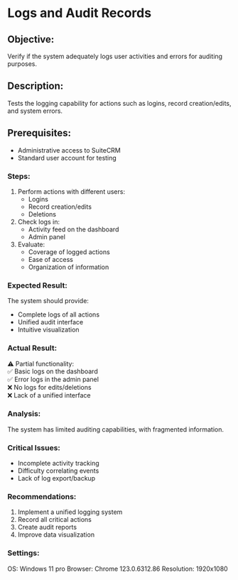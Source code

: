 # Logs and Audit Records  
## Objective:  
Verify if the system adequately logs user activities and errors for auditing purposes.  

## Description:  
Tests the logging capability for actions such as logins, record creation/edits, and system errors.  

## Prerequisites:  
- Administrative access to SuiteCRM  
- Standard user account for testing  

### Steps:  
1. Perform actions with different users:  
   - Logins  
   - Record creation/edits  
   - Deletions  
2. Check logs in:  
   - Activity feed on the dashboard  
   - Admin panel  
3. Evaluate:  
   - Coverage of logged actions  
   - Ease of access  
   - Organization of information  

### Expected Result:  
The system should provide:  
- Complete logs of all actions  
- Unified audit interface  
- Intuitive visualization  

### Actual Result:  
⚠️ Partial functionality:  
✅ Basic logs on the dashboard  
✅ Error logs in the admin panel  
❌ No logs for edits/deletions  
❌ Lack of a unified interface  

### Analysis:  
The system has limited auditing capabilities, with fragmented information.  

### Critical Issues:  
- Incomplete activity tracking  
- Difficulty correlating events  
- Lack of log export/backup  

### Recommendations:  
1. Implement a unified logging system  
2. Record all critical actions  
3. Create audit reports  
4. Improve data visualization  

### Settings:   
OS: Windows 11 pro
Browser: Chrome 123.0.6312.86
Resolution: 1920x1080